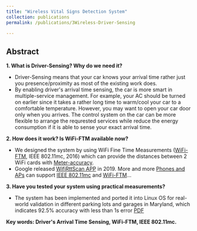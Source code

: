 ```yaml
---
title: "Wireless Vital Signs Detection System"
collection: publications
permalink: /publications/3Wireless-Driver-Sensing

---
```


## Abstract
<b> 1. What is Driver-Sensing? Why do we need it?</b> <br>
  * Driver-Sensing means that your car knows your arrival time rather just you presence/proximity as most of the existing work does. <br>
  * By enabling driver's arrival time sensing, the car is more smart in multiple-service management. For example, your AC should be turned on earlier since it takes a rather long time to warm/cool your car to a comfortable temperature. However, you may want to open your car door only when you arrives. The control system on the car can be more flexible to arrange the requrested services while reduce the energy consumption if it is able to sense your exact arrival time.

<b> 2. How does it work? Is WiFi-FTM available now? </b> <br>
  * We designed the system by using WiFi Fine Time Measurements ([WiFi-FTM](https://people.csail.mit.edu/bkph/ftmrtt_intr), IEEE 802.11mc, 2016) which can provide the distances between 2 WiFi cards with [Meter-accuracy](https://www.gpsworld.com/how-to-achieve-1-meter-accuracy-in-android/). <br>
  * Google released [WifiRttScan APP](https://play.google.com/store/apps/details?id=com.google.android.apps.location.rtt.wifirttscan&hl=en_US&gl=US) in 2019. More and more [Phones and APs](https://developer.android.com/guide/topics/connectivity/wifi-rtt) can support [IEEE 802.11mc](https://en.wikipedia.org/wiki/IEEE_802.11mc) and [WiFi-FTM](https://people.csail.mit.edu/bkph/ftmrtt_intr)...

<b> 3. Have you tested your system using practical measurements? </b>
  *  The system has been implemented and ported it into Linux OS for real-world validation in different parking lots and garages in Maryland, which indicates 92.5% accuracy with less than 1s error [PDF](https://xiaolu1263.github.io/files/DriverSensing.pdf)<br>

<b> Key words: Driver's Arrival Time Sensing, WiFi-FTM, IEEE 802.11mc.</b>
